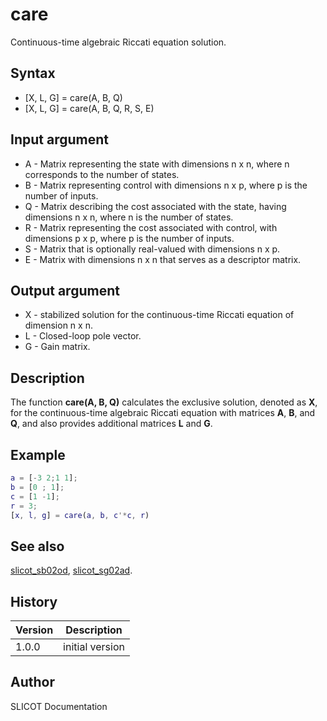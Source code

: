 # care

Continuous-time algebraic Riccati equation solution.

## Syntax

- [X, L, G] = care(A, B, Q)
- [X, L, G] = care(A, B, Q, R, S, E)

## Input argument

- A - Matrix representing the state with dimensions n x n, where n corresponds to the number of states.
- B - Matrix representing control with dimensions n x p, where p is the number of inputs.
- Q - Matrix describing the cost associated with the state, having dimensions n x n, where n is the number of states.
- R - Matrix representing the cost associated with control, with dimensions p x p, where p is the number of inputs.
- S - Matrix that is optionally real-valued with dimensions n x p.
- E - Matrix with dimensions n x n that serves as a descriptor matrix.

## Output argument

- X - stabilized solution for the continuous-time Riccati equation of dimension n x n.
- L - Closed-loop pole vector.
- G - Gain matrix.

## Description

  <p>The function <b>care(A, B, Q)</b> calculates the exclusive solution, denoted as <b>X</b>, for the continuous-time algebraic Riccati equation with matrices <b>A</b>, <b>B</b>, and <b>Q</b>, and also provides additional matrices <b>L</b> and <b>G</b>.</p>

## Example

```matlab
a = [-3 2;1 1];
b = [0 ; 1];
c = [1 -1];
r = 3;
[x, l, g] = care(a, b, c'*c, r)
```

## See also

[slicot_sb02od](../slicot/slicot_sb02od.md), [slicot_sg02ad](../slicot/slicot_sg02ad.md).

## History

| Version | Description     |
| ------- | --------------- |
| 1.0.0   | initial version |

## Author

SLICOT Documentation
